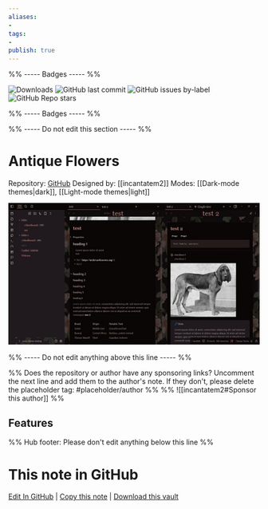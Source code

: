 ```yaml
---
aliases:
- 
tags: 
- 
publish: true
---
```


%% ----- Badges ----- %%

![Downloads](https://img.shields.io/badge/downloads-244-573E7A?style=for-the-badge&logo=)
![GitHub last commit](https://img.shields.io/github/last-commit/incantatem2/Obsidian-antique-flowers?color=573E7A&label=last%20update&logo=github&style=for-the-badge)
![GitHub issues by-label](https://img.shields.io/github/issues/incantatem2/Obsidian-antique-flowers/help%20wanted?color=573E7A&logo=github&style=for-the-badge) 
![GitHub Repo stars](https://img.shields.io/github/stars/incantatem2/Obsidian-antique-flowers?color=573E7A&logo=github&style=for-the-badge)

%% ----- Badges ----- %%

%% ----- Do not edit this section ----- %%

# Antique Flowers

Repository: [GitHub](https://github.com/incantatem2/Obsidian-antique-flowers)
Designed by: [[incantatem2]]
Modes: [[Dark-mode themes|dark]], [[Light-mode themes|light]]



![screenshot](https://github.com/incantatem2/Obsidian-antique-flowers/raw/HEAD/images/antique-flowers-dark-thumbnail.jpg)

%% ----- Do not edit anything above this line ----- %% 

%% Does the repository or author have any sponsoring links? Uncomment the next line and add them to the author's note. If they don't, please delete the placeholder tag: #placeholder/author %%
%% ![[incantatem2#Sponsor this author]] %%


## Features



%% Hub footer: Please don't edit anything below this line %%

# This note in GitHub

<span class="git-footer">[Edit In GitHub](https://github.dev/obsidian-community/obsidian-hub/blob/main/02%20-%20Community%20Expansions/02.05%20All%20Community%20Expansions/Themes/Antique%20Flowers.md "git-hub-edit-note") | [Copy this note](https://raw.githubusercontent.com/obsidian-community/obsidian-hub/main/02%20-%20Community%20Expansions/02.05%20All%20Community%20Expansions/Themes/Antique%20Flowers.md "git-hub-copy-note") | [Download this vault](https://github.com/obsidian-community/obsidian-hub/archive/refs/heads/main.zip "git-hub-download-vault") </span>
